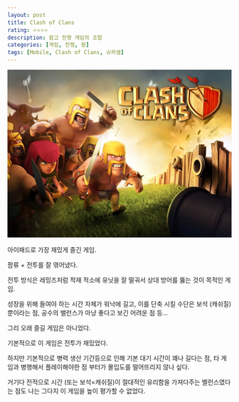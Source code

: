 ```yaml
---
layout: post
title: Clash of Clans
rating: ⭐️⭐️⭐️⭐️
description: 팜고 전쟁 게임의 조합
categories: [게임, 전쟁, 팜]
tags: [Mobile, Clash of Clans, 슈퍼셀]
---
```


![COC](../../img/2013/coc.jpg)

아이패드로 가장 재밌게 즐긴 게임.

팜류 + 전투를 잘 엮어냈다.

전투 방식은 레밍즈처럼 적재 적소에 유닛을 잘 떨궈서 상대 방어를 뚫는 것이 목적인 게임.

성장을 위해 들여야 하는 시간 자체가 워낙에 길고, 이를 단축 시킬 수단은 보석 (캐쉬질)뿐이라는 점, 공수의 밸런스가 마냥 좋다고 보긴 어려운 점 등…

그리 오래 즐길 게임은 아니었다.

기본적으로 이 게임은 전투가 재밌었다.

하지만 기본적으로 병력 생산 기간등으로 인해 기본 대기 시간이 꽤나 길다는 점, 타 게임과 병행해서 플레이해야한 점 부터가 몰입도를 떨어뜨리지 않나 싶다.

거기다 전적으로 시간 (또는 보석=캐쉬질)이 절대적인 유리함을 가져다주는 밸런스였다는 점도 나는 그다지 이 게임을 높이 평가할 수 없었다.

